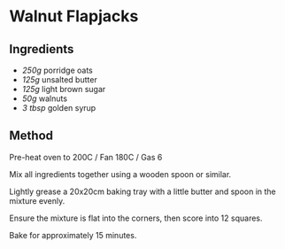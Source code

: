 # Walnut Flapjacks

## Ingredients

- _250g_ porridge oats
- _125g_ unsalted butter
- _125g_ light brown sugar
- _50g_ walnuts
- _3 tbsp_ golden syrup

## Method

Pre-heat oven to 200C / Fan 180C / Gas 6

Mix all ingredients together using a wooden spoon or similar.

Lightly grease a 20x20cm baking tray with a little butter and spoon in the mixture evenly.

Ensure the mixture is flat into the corners, then score into 12 squares.

Bake for approximately 15 minutes.
